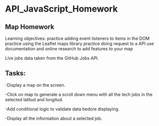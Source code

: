 # API_JavaScript_Homework

## Map Homework
Learning objectives:
practice adding event listeners to items in the DOM
practice using the Leaflet maps library
practice doing request to a API
use documentation and online research to add features to your map

Live jobs data taken from the GitHub Jobs API.

## Tasks:

-Display a map on the screen.

-Click on map to generate a scroll down menu with all the tech jobs in the selected latitud and longitud.

-Add conditional logic to validate data bedore displaying.

-Display all the information about a selected job.

